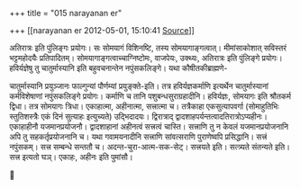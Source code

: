 +++
title = "015 narayanan er"

+++
[[narayanan er	2012-05-01, 15:10:41 [Source](https://groups.google.com/g/bvparishat/c/tUbro-CgG00)]]



अतिरात्रः इति पुंलिङ्गः प्रयोगः। सः सोमयागं विशिनष्टि, तस्य सोमयागाङ्गत्वात्। मीमांसाकोशात् सविस्तरं भट्टमहोदयैः प्रतिपादितम्। सोमयागाङ्गत्वाच्चाग्निष्टोमः, वाजपेयः, उक्थ्यः, अतिरात्रः इति पुंलिङ्गे प्रयोगः। हविर्यज्ञेषु तु चातुर्मास्यानि इति बहुवचनान्तेन नपुंसकलिङ्गे। यथा कौषीतकीब्राह्मणे-

चातुर्मास्यानि प्रयुञ्जानः फाल्गुन्यां पौर्णम्यां प्रयुङ्क्ते-इति। तत्र हविर्यज्ञकर्माणि इत्यर्थेन चातुर्मास्यानां कर्मविशेषाणां नपुंसकलिङ्गे प्रयोगः। कर्माणि च तानि पशुबन्धसुराग्रहादीनि। हविर्यज्ञः, सोमयागः इति श्रौतकर्म द्विधा। तत्र सोमयागः त्रिधा। एकाहात्मा, अहीनात्मा, सत्त्रात्मा च। तत्रैकाहा एकसुत्यापवर्गा (सोमाहुतिभिः स्तुतिशस्त्रैः एकं दिनं सुत्याहः इत्युच्यते) उद्भिदादयः। द्विरात्राद् द्वादशाहपर्यन्तत्वादतिरात्रोऽप्यहीनः। एकाहाहीनौ यजमानप्रयोजनौ। द्वादशाहानां अहीनत्वं सत्त्रत्वं चास्ति। सत्त्राणि तु न केवलं यजमानप्रयोजनानि अपि तु सहकर्तृप्रयोजनानि च। यथा गवामयनादीनि सत्त्राणि सांवत्सराणि पुराणेष्वपि प्रसिद्धानि। सत्त्रं नपुंसकम्। सत्त्र सम्बन्धे सन्ततौ च। अदन्त-चुरा-आत्म-सक-सेट्। सत्त्रयते इति। सत्त्र्यते संतन्यते इति। सत्त्र इत्यतो घञ्। एकाहः, अहीनः इति पुमांसौ।  



